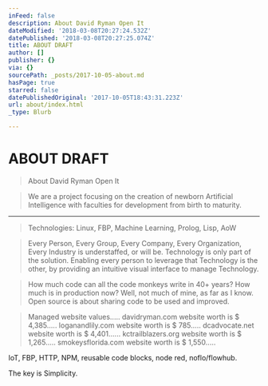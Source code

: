 ```yaml
---
inFeed: false
description: About David Ryman Open It
dateModified: '2018-03-08T20:27:24.532Z'
datePublished: '2018-03-08T20:27:25.074Z'
title: ABOUT DRAFT
author: []
publisher: {}
via: {}
sourcePath: _posts/2017-10-05-about.md
hasPage: true
starred: false
datePublishedOriginal: '2017-10-05T18:43:31.223Z'
url: about/index.html
_type: Blurb

---
```

# ABOUT DRAFT

> About David Ryman Open It

> We are a project focusing on the creation of newborn Artificial Intelligence with faculties for development from birth to maturity.

---

> Technologies: Linux, FBP, Machine Learning, Prolog, Lisp, AoW

> Every Person, Every Group, Every Company, Every Organization, Every Industry is understaffed, or will be. Technology is only part of the solution. Enabling every person to leverage that Technology is the other, by providing an intuitive visual interface to manage Technology.

> How much code can all the code monkeys write in 40+ years? How much is in production now? Well, not much of mine, as far as I know. Open source is about sharing code to be used and improved.

> Managed website values..... davidryman.com website worth is $ 4,385..... loganandlily.com website worth is $ 785..... dcadvocate.net website worth is $ 4,401...... kctrailblazers.org website worth is $ 1,265..... smokeysflorida.com website worth is $ 1,550.....

IoT, FBP, HTTP, NPM, reusable code blocks, node red, noflo/flowhub.

The key is Simplicity.